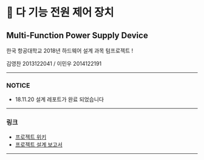# 🔌 다 기능 전원 제어 장치
##      Multi-Function Power Supply Device

한국 항공대학교 2018년 하드웨어 설계 과목 텀프로젝트 !

김영찬 2013122041 / 이민우 2014122191 

***
### NOTICE
- 18.11.20 설계 레포트가 완료 되었습니다

***

### 링크
* [프로젝트 위키](https://github.com/KimYC1223/KAU_HW_2018/wiki)
* [프로젝트 설계 보고서](https://docs.google.com/document/d/1IeziIMAUpHRamWqDd9RJulJZECYwCsv7B4q4vper5i4/edit?usp=sharing)

***
